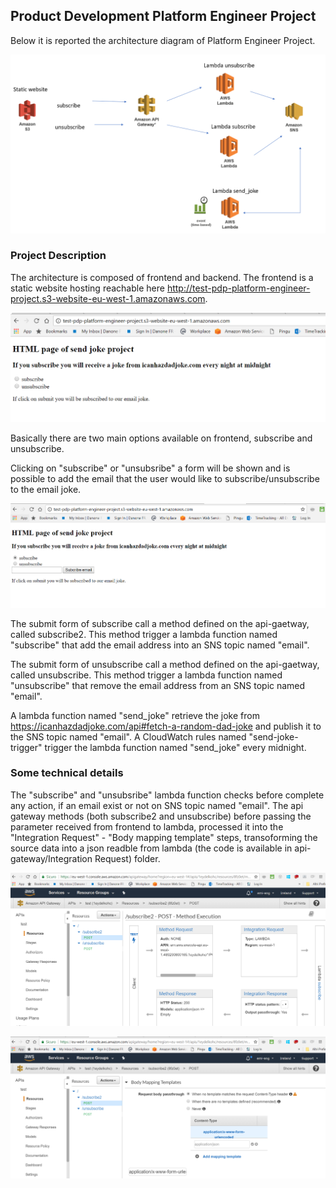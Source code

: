 ## Product Development Platform Engineer Project

Below it is reported the architecture diagram of Platform Engineer Project.

![alt text](https://github.com/emilianoangieri/PDPlatformEngineerProject/blob/master/architecture.PNG)

### Project Description

The architecture is composed of frontend and backend.
The frontend is a static website hosting reachable here http://test-pdp-platform-engineer-project.s3-website-eu-west-1.amazonaws.com.

![alt text](https://github.com/emilianoangieri/PDPlatformEngineerProject/blob/master/s3-website.PNG)

Basically there are two main options available on frontend, subscribe and unsubscribe.

Clicking on "subscribe" or "unsubsribe" a form will be shown and is possible to add the email that the user would like to subscribe/unsubscribe to the email joke.

![alt text](https://github.com/emilianoangieri/PDPlatformEngineerProject/blob/master/subscribe.PNG)


The submit form of subscribe call a method defined on the api-gaetway, called subscribe2.
This method trigger a lambda function named "subscribe" that add the email address into an SNS topic named "email". 


The submit form of unsubscribe call a method defined on the api-gaetway, called unsubscribe.
This method trigger a lambda function named "unsubscribe" that remove the email address from an SNS topic named "email".


A lambda function named "send_joke" retrieve the joke from https://icanhazdadjoke.com/api#fetch-a-random-dad-joke and publish it to the SNS topic named "email".
A CloudWatch rules named "send-joke-trigger" trigger the lambda function named "send_joke" every midnight.


### Some technical details

The "subscribe" and "unsubsribe" lambda function checks before complete any action, if an email exist or not on SNS topic named "email".
The api gateway methods (both subscribe2 and unsubscribe) before passing the parameter received from frontend to lambda, processed it into the "Integration Request" - "Body mapping template" steps, transoforming the source data into a json readble from lambda (the code is available in api-gateway/Integration Request) folder.


![alt text](https://github.com/emilianoangieri/PDPlatformEngineerProject/blob/master/api-gateway.PNG)

![alt text](https://github.com/emilianoangieri/PDPlatformEngineerProject/blob/master/body-mapping.PNG)
